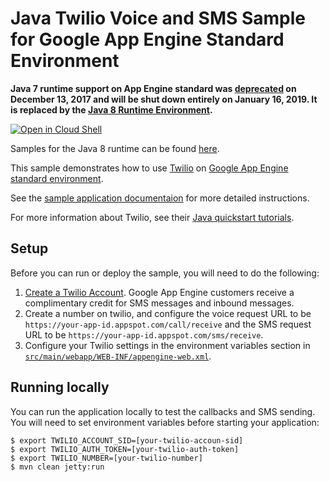 # Java Twilio Voice and SMS Sample for Google App Engine Standard Environment

**Java 7 runtime support on App Engine standard was [deprecated](https://cloud.google.com/appengine/docs/deprecations/java7) on
December 13, 2017 and will be shut down entirely on January 16, 2019. It is replaced by the
[Java 8 Runtime Environment](https://cloud.google.com/appengine/docs/standard/java/runtime-java8).**

<a href="https://console.cloud.google.com/cloudshell/open?git_repo=https://github.com/GoogleCloudPlatform/java-docs-samples&page=editor&open_in_editor=appengine/twilio/README.md">
<img alt="Open in Cloud Shell" src ="http://gstatic.com/cloudssh/images/open-btn.png"></a>

Samples for the Java 8 runtime can be found [here](/appengine-java8).

This sample demonstrates how to use [Twilio](https://www.twilio.com) on [Google
App Engine standard environment][ae-docs].

See the [sample application documentaion][sample-docs] for more detailed
instructions.

For more information about Twilio, see their [Java quickstart
tutorials](https://www.twilio.com/docs/quickstart/java).

[ae-docs]: https://cloud.google.com/appengine/docs/java/
[sample-docs]: https://cloud.google.com/appengine/docs/java/sms/twilio


## Setup

Before you can run or deploy the sample, you will need to do the following:

1. [Create a Twilio Account](http://ahoy.twilio.com/googlecloudplatform). Google
   App Engine customers receive a complimentary credit for SMS messages and
   inbound messages.
1. Create a number on twilio, and configure the voice request URL to be
   ``https://your-app-id.appspot.com/call/receive`` and the SMS request URL to
   be ``https://your-app-id.appspot.com/sms/receive``.
1. Configure your Twilio settings in the environment variables section in
   [`src/main/webapp/WEB-INF/appengine-web.xml`](src/main/webapp/WEB-INF/appengine-web.xml).

## Running locally

You can run the application locally to test the callbacks and SMS sending. You
will need to set environment variables before starting your application:

    $ export TWILIO_ACCOUNT_SID=[your-twilio-accoun-sid]
    $ export TWILIO_AUTH_TOKEN=[your-twilio-auth-token]
    $ export TWILIO_NUMBER=[your-twilio-number]
    $ mvn clean jetty:run
